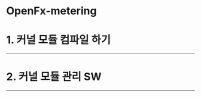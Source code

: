 # OpenFx-metering
# 1.  커널 모듈 컴파일 하기
-----------------------
# 2.  커널 모듈 관리 SW 
-----------------------
